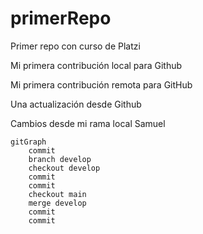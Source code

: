 # primerRepo

Primer repo con curso de Platzi

Mi primera contribución local para Github

Mi primera contribución remota para GitHub

Una actualización desde Github

Cambios desde mi rama local Samuel

```mermaid
gitGraph
    commit
    branch develop
    checkout develop
    commit
    commit
    checkout main
    merge develop
    commit
    commit
